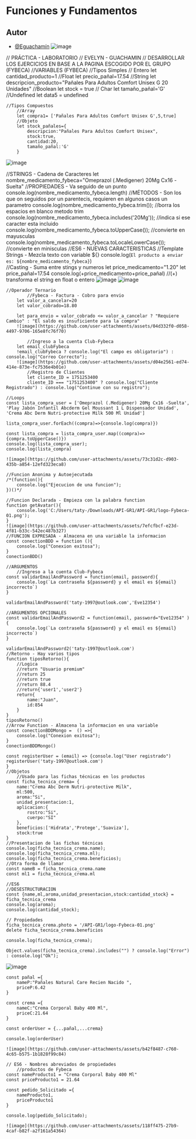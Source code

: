# Funciones y Fundamentos
## Autor
- [@Eguachamín](https://github.com/eguachamin/)
![image]()

// PRÁCTICA - LABORATORIO
// EVELYN - GUACHAMIN
// DESARROLLAR LOS EJERCICIOS EN BASE A LA PAGINA ESCOGIDO POR EL GRUPO (FYBECA)
//VARIABLES (FYBECA)
    //Tipos Simples
        // Entero
        let cantidad_producto=1
        //Float
        let precio_pañal=17.54
        //String
        let descripcion_producto="Pañales Para Adultos Comfort Unisex G 20 Unidades"
        //Boolean
        let stock = true
        // Char
        let tamaño_pañal='G'
        //Undefined
        let data5 = undefined 

    //Tipos Compuestos
        //Array
        let compra1= ['Pañales Para Adultos Comfort Unisex G',5,true]
        //Objeto
        let stock_pañales={                    
            descripcion:"Pañales Para Adultos Comfort Unisex",
            stock:true,
            cantidad:20,
            tamaño_pañal:'G'
        }
![image](https://github.com/user-attachments/assets/c9787b0c-64a3-4d40-8d05-2ecd9927e9ba)
        
//STRINGS - Cadena de Caracteres
    let nombre_medicamento_fybeca="Omeprazol (.Medigener) 20Mg Cx16 -Suelta"
//PROPIEDADES - Va seguido de un punto 
    console.log(nombre_medicamento_fybeca.length)
//MÉTODOS - Son los que on seguidos por un parentecis, requieren en algunos casos un parametro
    console.log(nombre_medicamento_fybeca.trim()); //borra los espacios en blanco metodo trim
    console.log(nombre_medicamento_fybeca.includes('20Mg')); //indica si ese caracter esta incluido 
    console.log(nombre_medicamento_fybeca.toUpperCase()); //convierte en mayusculas
    console.log(nombre_medicamento_fybeca.toLocaleLowerCase()); //convierte en minisculas
//ES6 - NUEVAS CARACTERISTICAS
    //Template Strings - Mezcla texto con variable ${}
        console.log(`El producto a enviar es: ${nombre_medicamento_fybeca}`)    
    //Casting - Suma entre stings y numeros 
        let price_medicamento="1.20"
        let price_pañal=17.54
        console.log(+price_medicamento+price_pañal) //(+) transforma el string en float o entero
        ![image](https://github.com/user-attachments/assets/c9787b0c-64a3-4d40-8d05-2ecd9927e9ba)
        ![image](https://github.com/user-attachments/assets/361f7574-6b8b-4636-82a7-7a7506bd79d4)
        
    //Operador Ternario
            //Fybeca - Factura - Cobro para envio
        let valor_a_cancelar=20
        let valor_cobrado=18.80

        let para_envio = valor_cobrado <= valor_a_cancelar ? "Requiere Cambio" : "El saldo es insuficiente para la compra"
        ![image](https://github.com/user-attachments/assets/04d332f0-d058-4497-9706-165e8fc76f70)
        
            //Ingreso a la cuenta Club-Fybeca
        let email_clubFybeca
        !email_clubFybeca ? console.log("El campo es obligatorio") : console.log("Correo Correcto"); 
        ![image](https://github.com/user-attachments/assets/d04e2561-ed74-414e-873e-fc7536e4b01e)
            //Registro de Clientes
            let cliente_ID = 1751253400
            cliente_ID === "1751253400" ? console.log("Cliente Registrado") : console.log("Continue con su registro");
            
    //Loops
    const lista_compra_user = ['Omeprazol (.Medigener) 20Mg Cx16 -Suelta', 'Play Jabón Infantil Abcderm Gel Moussant 1 L Dispensador Unidad', 'Crema Abc Derm Nutri-protective Milk 500 Ml Unidad']

    lista_compra_user.forEach((compra)=>{console.log(compra)})

    const lista_compra = lista_compra_user.map((compra)=>{compra.toUpperCase()})
    console.log(lista_compra_user);
    console.log(lista_compra)
    
    ![image](https://github.com/user-attachments/assets/73c31d2c-d903-435b-a854-12efd323eca8)
    
    //Funcion Anonima y Autoejecutada
    /*(function(){
        console.log("Ejecucion de una funcion");
    })()*/

    //Funcion Declarada - Empieza con la palabra function
    function getAvatar(){
        console.log('C:/Users/taty-/Downloads/API-GR1/API-GR1/logo-Fybeca-01.png'); 
    }
    ![image](https://github.com/user-attachments/assets/7efcfbcf-e23d-4f81-b33c-542ec487b327)
    //FUNCION EXPRESADA - Almacena en una variable la informacion 
    const conectionBDD = function (){
        console.log("Conexion exitosa"); 
    } 
    conectionBDD()

    //ARGUMENTOS
        //Ingreso a la cuenta Club-Fybeca
    const validarEmailAndPassword = function(email, password){
        console.log(`La contraseña ${password} y el email es ${email} incorrecto`)
    }

    validarEmailAndPassword('taty-1997@outlook.com','Eve12354')

    //ARGUMENTOS OPCIONALES
    const validarEmailAndPassword2 = function(email, password="Eve12354" ){
        console.log(`La contraseña ${password} y el email es ${email} incorrecto`)
    }

    validarEmailAndPassword2('taty-1997@outlook.com')
    //Retorno - Hay varios tipos 
    function tiposRetorno(){
        //Logica
        //return "Usuario premium"
        //return 25
        //return true
        //return 88.4
        //return{'user1','user2'}
        return{
            name:"Juan",
            id:854
        }
    }
    tiposRetorno()
    //Arrow Function - Almacena la informacion en una variable
    const conectionBDDMongo =  () =>{
        console.log("Conexion exitosa"); 
    } 
    conectionBDDMongo()

    const registerUser = (email) => {console.log("User registrado")
    registerUser('taty-1997@outlook.com')
    }
    //Objetos
        //Usado para las fichas técnicas en los productos
    const ficha_tecnica_crema= {
        name:"Crema Abc Derm Nutri-protective Milk",
        ml:500,
        aroma:"Si",
        unidad_presentacion:1,
        aplicacion:{
            rostro:"Si",
            cuerpo:"SI"
        },
        beneficios:['Hidrata','Protege','Suaviza'],
        stock:true
    }
    //Presentacion de las fichas técnicas
    console.log(ficha_tecnica_crema.name);
    console.log(ficha_tecnica_crema.ml);
    console.log(ficha_tecnica_crema.beneficios);
    //Otra forma de llamar 
    const nameB = ficha_tecnica_crema.name
    const ml1 = ficha_tecnica_crema.ml

    //ES6
    //DESESTRUCTURACION
    const {name,ml,aroma,unidad_presentacion,stock:cantidad_stock} = ficha_tecnica_crema
    console.log(aroma);
    console.log(cantidad_stock);

    // Propiedades
    ficha_tecnica_crema.photo = '/API-GR1/logo-Fybeca-01.png'
    delete ficha_tecnica_crema.beneficios

    console.log(ficha_tecnica_crema);

    Object.values(ficha_tecnica_crema).includes("") ? console.log("Error") : console.log("Ok");
    
  ![image](https://github.com/user-attachments/assets/c003e6a5-ddb0-49a9-9db8-db07ae099c3b)
  
    const pañal ={
        nameP:"Pañales Natural Care Recien Nacido ",
        priceP:6.42
    }

    const crema ={
        nameC:"Crema Corporal Baby 400 Ml",
        priceC:21.64
    }

    const orderUser = {...pañal,...crema}

    console.log(orderUser)
    
    ![image](https://github.com/user-attachments/assets/b42f8487-c760-4c65-b575-1b1828f99c84)
    
    // ES6 - Nombres abreviados de propiedades
        //productos de Fybeca
    const nameProducto1 = "Crema Corporal Baby 400 Ml"
    const priceProducto1 = 21.64

    const pedido_Solicitado ={
        nameProducto1,
        priceProducto1
    }

    console.log(pedido_Solicitado);

    ![image](https://github.com/user-attachments/assets/118ff475-27b9-4caf-b82f-a2f161a54364)
